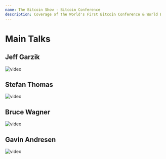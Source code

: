 ```yaml
---
name: The Bitcoin Show - Bitcoin Conference
description: Coverage of the World's First Bitcoin Conference & World Expo!
---
```


# Main Talks

## Jeff Garzik

![video](https://youtu.be/fRjEd8NS4Wc)

## Stefan Thomas

![video](https://youtu.be/AI8LUrnK_GQ)

## Bruce Wagner

![video](https://youtu.be/pv0SdUNcBKc)

## Gavin Andresen

![video](https://youtu.be/0ljx4bbJrYE)
